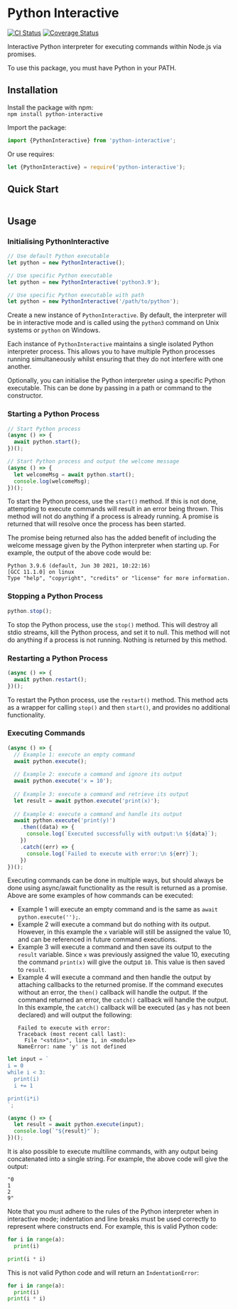 # Python Interactive
[![CI Status](https://img.shields.io/github/workflow/status/louislefevre/python-interactive/Node.js%20CI)](https://github.com/louislefevre/python-interactive/actions/workflows/node.js.yml)
[![Coverage Status](https://img.shields.io/coveralls/github/louislefevre/python-interactive)](https://coveralls.io/github/louislefevre/python-interactive?branch=master)

Interactive Python interpreter for executing commands within Node.js via promises.

To use this package, you must have Python in your PATH.

## Installation
Install the package with npm:  
`npm install python-interactive`

Import the package:
```js
import {PythonInteractive} from 'python-interactive';
```

Or use requires:
```js
let {PythonInteractive} = require('python-interactive');
```

## Quick Start
```js
```

## Usage
### Initialising PythonInteractive
```js
// Use default Python executable
let python = new PythonInteractive();

// Use specific Python executable
let python = new PythonInteractive('python3.9');

// Use specific Python executable with path
let python = new PythonInteractive('/path/to/python');
```
Create a new instance of `PythonInteractive`. By default, the interpreter will be in interactive mode and is called using the `python3` command on Unix systems or `python` on Windows.

Each instance of `PythonInteractive` maintains a single isolated Python interpreter process. This allows you to have multiple Python processes running simultaneously whilst ensuring that they do not interfere with one another.

Optionally, you can initialise the Python interpreter using a specific Python executable. This can be done by passing in a path or command to the constructor.

### Starting a Python Process
```js
// Start Python process
(async () => {
  await python.start();
})();

// Start Python process and output the welcome message
(async () => {
  let welcomeMsg = await python.start();
  console.log(welcomeMsg);
})();
```
To start the Python process, use the `start()` method. If this is not done, attempting to execute commands will result in an error being thrown. This method will not do anything if a process is already running. A promise is returned that will resolve once the process has been started.

The promise being returned also has the added benefit of including the welcome message given by the Python interpreter when starting up. For example, the output of the above code would be:
```
Python 3.9.6 (default, Jun 30 2021, 10:22:16) 
[GCC 11.1.0] on linux
Type "help", "copyright", "credits" or "license" for more information.
```

### Stopping a Python Process
```js
python.stop();
```
To stop the Python process, use the `stop()` method. This will destroy all stdio streams, kill the Python process, and set it to null. This method will not do anything if a process is not running. Nothing is returned by this method.

### Restarting a Python Process
```js
(async () => {
  await python.restart();
})();
```
To restart the Python process, use the `restart()` method. This method acts as a wrapper for calling `stop()` and then `start()`, and provides no additional functionality.

### Executing Commands
```js
(async () => {
  // Example 1: execute an empty command
  await python.execute();
  
  // Example 2: execute a command and ignore its output
  await python.execute('x = 10');
  
  // Example 3: execute a command and retrieve its output
  let result = await python.execute('print(x)');
  
  // Example 4: execute a command and handle its output
  await python.execute('print(y)')
    .then((data) => {
      console.log(`Executed successfully with output:\n ${data}`);
    })
    .catch((err) => {
      console.log(`Failed to execute with error:\n ${err}`);
    })
})();
```
Executing commands can be done in multiple ways, but should always be done using async/await functionality as the result is returned as a promise. Above are some examples of how commands can be executed:
- Example 1 will execute an empty command and is the same as `await python.execute('');`.
- Example 2 will execute a command but do nothing with its output. However, in this example the `x` variable will still be assigned the value 10, and can be referenced in future command executions.
- Example 3 will execute a command and then save its output to the `result` variable. Since `x` was previously assigned the value 10, executing the command `print(x)` will give the output `10`. This value is then saved to `result`.
- Example 4 will execute a command and then handle the output by attaching callbacks to the returned promise. If the command executes without an error, the `then()` callback will handle the output. If the command returned an error, the `catch()` callback will handle the output. In this example, the `catch()` callback will be executed (as `y` has not been declared) and will output the following:
  ```
  Failed to execute with error:
  Traceback (most recent call last):
    File "<stdin>", line 1, in <module>
  NameError: name 'y' is not defined
  ```

```js
let input = `
i = 0
while i < 3:
  print(i)
  i += 1

print(i*i)
`;

(async () => {
  let result = await python.execute(input);
  console.log(`"${result}"`);
})();
```
It is also possible to execute multiline commands, with any output being concatenated into a single string. For example, the above code will give the output:
```
"0
1
2
9"
```

Note that you must adhere to the rules of the Python interpreter when in interactive mode; indentation and line breaks must be used correctly to represent where constructs end.  For example, this is valid Python code:
```python
for i in range(a):
  print(i)

print(i * i)
```
This is not valid Python code and will return an `IndentationError`:
```python
for i in range(a):
  print(i)
print(i * i)
```
